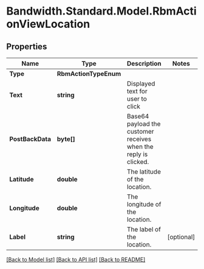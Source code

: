 # Bandwidth.Standard.Model.RbmActionViewLocation

## Properties

Name | Type | Description | Notes
------------ | ------------- | ------------- | -------------
**Type** | **RbmActionTypeEnum** |  | 
**Text** | **string** | Displayed text for user to click | 
**PostBackData** | **byte[]** | Base64 payload the customer receives when the reply is clicked. | 
**Latitude** | **double** | The latitude of the location. | 
**Longitude** | **double** | The longitude of the location. | 
**Label** | **string** | The label of the location. | [optional] 

[[Back to Model list]](../README.md#documentation-for-models) [[Back to API list]](../README.md#documentation-for-api-endpoints) [[Back to README]](../README.md)

